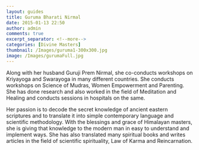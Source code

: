 ```yaml
---
layout: guides
title: Guruma Bharati Nirmal
date: 2015-01-13 22:50
author: admin
comments: true
excerpt_separator: <!--more-->
categories: [Divine Masters]
thumbnail: /Images/guruma1-300x300.jpg
image: /Images/gurumaFull.jpg
---
```

<p>Along with her husband Guruji Prem Nirmal, she co-conducts workshops on Kriyayoga and Swarayoga in many different countries. She conducts workshops on Science of Mudras, Women Empowerment and Parenting. <!--more-->She has done research and also worked in the field of Meditation and Healing and conducts sessions in hospitals on the same.</p>
<p>Her passion is to decode the secret knowledge of ancient eastern scriptures and to translate it into simple contemporary language and scientific methodology. With the blessings and grace of Himalayan masters, she is giving that knowledge to the modern man in easy to understand and implement ways. She has also translated many spiritual books and writes articles in the field of scientific spirituality, Law of Karma and Reincarnation.</p>